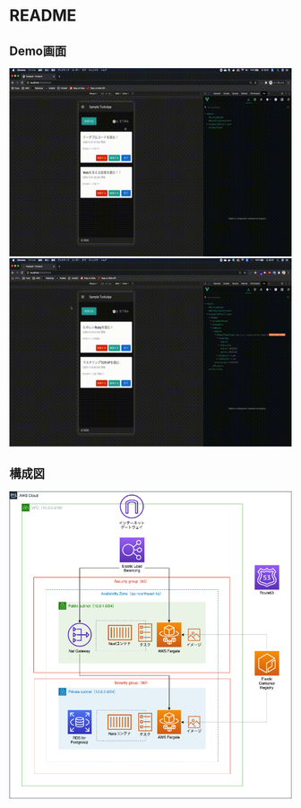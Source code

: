 # README

## Demo画面
![todo-app-nuxt](./Docs/2020-11-30-todo-app-demo1.gif "app-demo1")
![todo-app-nuxt](./Docs/2020-11-30-todo-app-demo2.gif "app-demo2")

## 構成図
![aws_infrastructure.png](./Docs/aws_infrastructure3.png "aws_infrastructure")